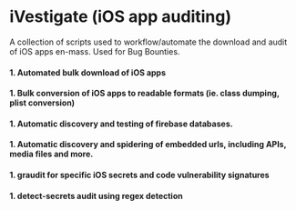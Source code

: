 # iVestigate (iOS app auditing)
A collection of scripts used to workflow/automate the download and audit of iOS apps en-mass. Used for Bug Bounties. 

#### 1. Automated bulk download of iOS apps
#### 1. Bulk conversion of iOS apps to readable formats (ie. class dumping, plist conversion)
#### 1. Automatic discovery and testing of firebase databases. 
#### 1. Automatic discovery and spidering of embedded urls, including APIs, media files and more. 
#### 1. graudit for specific iOS secrets and code vulnerability signatures 
#### 1. detect-secrets audit using regex detection
